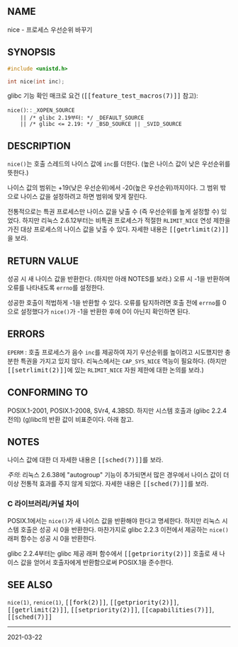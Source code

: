 ## NAME

nice - 프로세스 우선순위 바꾸기

## SYNOPSIS

```c
#include <unistd.h>

int nice(int inc);
```

glibc 기능 확인 매크로 요건 (<tt>[[feature_test_macros(7)]]</tt> 참고):

`nice()`:
:   `_XOPEN_SOURCE`<br>
    `    || /* glibc 2.19부터: */ _DEFAULT_SOURCE`<br>
    `    || /* glibc <= 2.19: */ _BSD_SOURCE || _SVID_SOURCE`

## DESCRIPTION

`nice()`는 호출 스레드의 나이스 값에 `inc`를 더한다. (높은 나이스 값이 낮은 우선순위를 뜻한다.)

나이스 값의 범위는 +19(낮은 우선순위)에서 -20(높은 우선순위)까지이다. 그 범위 밖으로 나이스 값을 설정하려고 하면 범위에 맞게 잘린다.

전통적으로는 특권 프로세스만 나이스 값을 낮출 수 (즉 우선순위를 높게 설정할 수) 있었다. 하지만 리눅스 2.6.12부터는 비특권 프로세스가 적절한 `RLIMIT_NICE` 연성 제한을 가진 대상 프로세스의 나이스 값을 낮출 수 있다. 자세한 내용은 <tt>[[getrlimit(2)]]</tt>을 보라.

## RETURN VALUE

성공 시 새 나이스 값을 반환한다. (하지만 아래 NOTES를 보라.) 오류 시 -1을 반환하며 오류를 나타내도록 `errno`를 설정한다.

성공한 호출이 적법하게 -1을 반환할 수 있다. 오류를 탐지하려면 호출 전에 `errno`를 0으로 설정했다가 `nice()`가 -1을 반환한 후에 0이 아닌지 확인하면 된다.

## ERRORS

`EPERM`
:   호출 프로세스가 음수 `inc`를 제공하여 자기 우선순위를 높이려고 시도했지만 충분한 특권을 가지고 있지 않다. 리눅스에서는 `CAP_SYS_NICE` 역능이 필요하다. (하지만 <tt>[[setrlimit(2)]]</tt>에 있는 `RLIMIT_NICE` 자원 제한에 대한 논의를 보라.)

## CONFORMING TO

POSIX.1-2001, POSIX.1-2008, SVr4, 4.3BSD. 하지만 시스템 호출과 (glibc 2.2.4 전의) (g)libc의 반환 값이 비표준이다. 아래 참고.

## NOTES

나이스 값에 대한 더 자세한 내용은 <tt>[[sched(7)]]</tt>를 보라.

*주의*: 리눅스 2.6.38에 "autogroup" 기능이 추가되면서 많은 경우에서 나이스 값이 더 이상 전통적 효과를 주지 않게 되었다. 자세한 내용은 <tt>[[sched(7)]]</tt>를 보라.

### C 라이브러리/커널 차이

POSIX.1에서는 `nice()`가 새 나이스 값을 반환해야 한다고 명세한다. 하지만 리눅스 시스템 호출은 성공 시 0을 반환한다. 마찬가지로 glibc 2.2.3 이전에서 제공하는 `nice()` 래퍼 함수는 성공 시 0을 반환한다.

glibc 2.2.4부터는 glibc 제공 래퍼 함수에서 <tt>[[getpriority(2)]]</tt> 호출로 새 나이스 값을 얻어서 호출자에게 반환함으로써 POSIX.1을 준수한다.

## SEE ALSO

`nice(1)`, `renice(1)`, <tt>[[fork(2)]]</tt>, <tt>[[getpriority(2)]]</tt>, <tt>[[getrlimit(2)]]</tt>, <tt>[[setpriority(2)]]</tt>, <tt>[[capabilities(7)]]</tt>, <tt>[[sched(7)]]</tt>

----

2021-03-22
